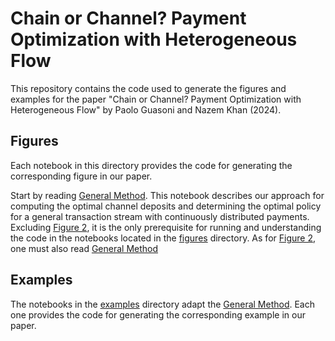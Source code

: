 # Chain or Channel? Payment Optimization with Heterogeneous Flow

This repository contains the code used to generate the figures and examples for the paper "Chain or Channel? Payment Optimization with Heterogeneous Flow" by Paolo Guasoni and Nazem Khan (2024). 

## Figures

Each notebook in this directory provides the code for generating the corresponding figure in our paper.

Start by reading [General Method](GeneralMethod.ipynb). This notebook describes our approach for computing the optimal channel deposits and determining the optimal policy for a general transaction stream with continuously distributed payments. Excluding [Figure 2](figure2.ipynb), it is the only prerequisite for running and understanding the code in the notebooks located in the [figures](figures) directory. As for [Figure 2](figure2.ipynb), one must also read [General Method](EvolutionOfChannelBalance.ipynb)

## Examples

The notebooks in the [examples](examples) directory adapt the [General Method](GeneralMethod.ipynb). Each one provides the code for generating the corresponding example in our paper.
